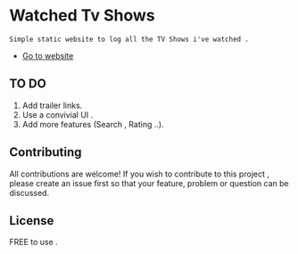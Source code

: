 # Watched Tv Shows 

    Simple static website to log all the TV Shows i've watched .
 * [Go to website](https://mahamdiamine.github.io/tvshows/)

## TO DO 

 1. Add trailer links.
 1. Use a convivial UI .
 1. Add more features (Search , Rating ..).

## Contributing

All contributions are welcome! If you wish to contribute to this project , please create an issue first so that your feature, problem or question can be discussed.

## License

FREE to use  .
